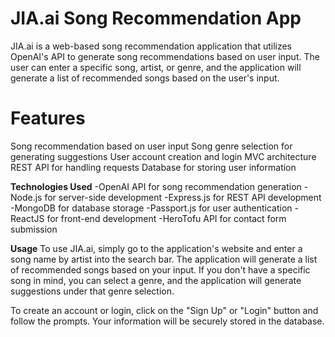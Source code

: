# JIA.ai Song Recommendation App

JIA.ai is a web-based song recommendation application that utilizes OpenAI's API to generate song recommendations based on user input. The user can enter a specific song, artist, or genre, and the application will generate a list of recommended songs based on the user's input.

# Features
Song recommendation based on user input
Song genre selection for generating suggestions
User account creation and login
MVC architecture
REST API for handling requests
Database for storing user information

**Technologies Used**
-OpenAI API for song recommendation generation
-Node.js for server-side development
-Express.js for REST API development
-MongoDB for database storage
-Passport.js for user authentication
-ReactJS for front-end development
-HeroTofu API for contact form submission 

**Usage**
To use JIA.ai, simply go to the application's website and enter a song name by artist into the search bar. The application will generate a list of recommended songs based on your input. If you don't have a specific song in mind, you can select a genre, and the application will generate suggestions under that genre selection.

To create an account or login, click on the "Sign Up" or "Login" button and follow the prompts. Your information will be securely stored in the database.
